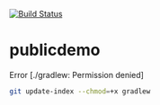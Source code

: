 [![Build Status](https://travis-ci.org/cafefac/publicdemo.svg?branch=master)](https://travis-ci.org/cafefac/publicdemo)

# publicdemo


Error [./gradlew: Permission denied]
```bash
git update-index --chmod=+x gradlew
```


